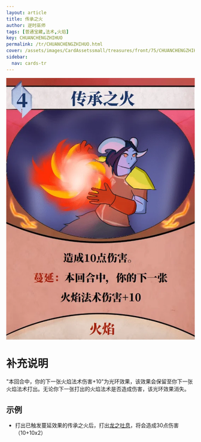 ```yaml
---
layout: article
title: 传承之火
author: 逆时巫师
tags: [普通宝藏,法术,火焰]
key: CHUANCHENGZHIHUO
permalink: /tr/CHUANCHENGZHIHUO.html
cover: /assets/images/CardAssetssmall/treasures/front/75/CHUANCHENGZHIHUO.webp
sidebar:
  nav: cards-tr
---
```

![传承之火](/assets/images/CardAssets/treasures/front/75/CHUANCHENGZHIHUO.webp)

# 补充说明

"本回合中，你的下一张火焰法术伤害+10"为光环效果，该效果会保留至你下一张火焰法术打出。无论你下一张打出的火焰法术是否造成伤害，该光环效果消失。


## 示例

* 打出已触发蔓延效果的传承之火后，打出[龙之吐息](/tr/LONGZHITUXI.html)，将会造成30点伤害（10+10x2）
